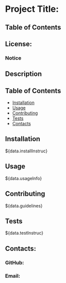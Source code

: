 # Project Title: 

## Table of Contents

## License:
### Notice

## Description

## Table of Contents
  * [Installation](#installation)
  * [Usage](#usage)
  * [Contributing](#contributing)
  * [Tests](#tests)
  * [Contacts](#contacts)

## Installation
${data.installInstruc}

## Usage
${data.usageInfo}

## Contributing
${data.guidelines}

## Tests
${data.testInstruc}

## Contacts:
### GitHub:
### Email:
